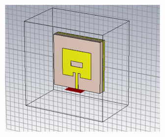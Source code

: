
![Alt Text](https://github.com/60akramuddoula/Departmental-Project/blob/main/ECE%203-2/Antena/Screenshot%202025-01-18%20014549.png?raw=true)
